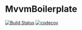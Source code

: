 MvvmBoilerplate
===

[![Build Status](https://travis-ci.org/WassimBenltaief/MvvmBoilerplate.svg?branch=master)](https://travis-ci.org/WassimBenltaief/MvvmBoilerplate)
[![codecov](https://codecov.io/gh/WassimBenltaief/MvvmBoilerplate/branch/master/graph/badge.svg)](https://codecov.io/gh/WassimBenltaief/MvvmBoilerplate)

